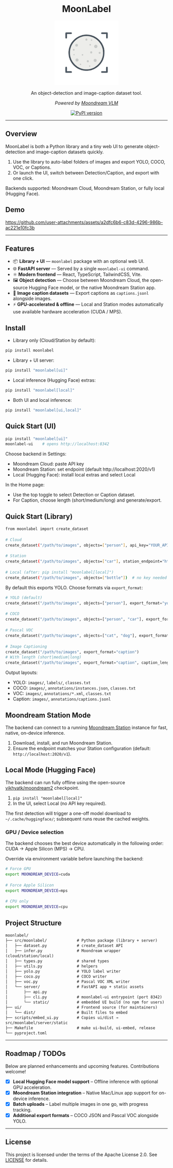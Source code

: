 <div align="center">
  <h1>MoonLabel</h1>
  <img src="https://raw.githubusercontent.com/muratcanlaloglu/moonlabel/main/ui/src/assets/moonlabellogo.svg" alt="MoonLabel Logo" width="200" />
  <p>An object-detection and image-caption dataset tool.</p>
  <p><em>Powered by <a href="https://moondream.ai/">Moondream VLM</a></em></p>
  <p>
    <a href="https://pypi.org/project/moonlabel/"><img src="https://img.shields.io/pypi/v/moonlabel.svg?logo=pypi" alt="PyPI version"></a>
  </p>
</div>

---

## Overview

MoonLabel is both a Python library and a tiny web UI to generate object-detection and image-caption datasets quickly.

1. Use the library to auto-label folders of images and export YOLO, COCO, VOC, or Captions.
2. Or launch the UI, switch between Detection/Caption, and export with one click.

Backends supported: Moondream Cloud, Moondream Station, or fully local (Hugging Face).

## Demo


https://github.com/user-attachments/assets/a2dfc6b6-c83d-4296-986b-ac221e10fc3b


---

## Features

* 📦 **Library + UI** — `moonlabel` package with an optional web UI.
* 🌐 **FastAPI server** — Served by a single `moonlabel-ui` command.
* ⚛️ **Modern frontend** — React, TypeScript, TailwindCSS, Vite.
* 🖼️ **Object detection** — Choose between Moondream Cloud, the open-source Hugging Face model, or the native Moondream Station app.
* 📝 **Image caption datasets** — Export captions as `captions.jsonl` alongside images.
* ⚡ **GPU-accelerated & offline** — Local and Station modes automatically use available hardware acceleration (CUDA / MPS).


## Install

- Library only (Cloud/Station by default):
```bash
pip install moonlabel
```
- Library + UI server:
```bash
pip install "moonlabel[ui]"
```
- Local inference (Hugging Face) extras:
```bash
pip install "moonlabel[local]"
```
- Both UI and local inference:
```bash
pip install "moonlabel[ui,local]"
```

## Quick Start (UI)

```bash
pip install "moonlabel[ui]"
moonlabel-ui    # opens http://localhost:8342
```

Choose backend in Settings:
- Moondream Cloud: paste API key
- Moondream Station: set endpoint (default http://localhost:2020/v1)
- Local (Hugging Face): install local extras and select Local

In the Home page:
- Use the top toggle to select Detection or Caption dataset.
- For Caption, choose length (short/medium/long) and generate/export.

## Quick Start (Library)

```bash
from moonlabel import create_dataset

# Cloud
create_dataset("/path/to/images", objects=["person"], api_key="YOUR_API_KEY")

# Station
create_dataset("/path/to/images", objects=["car"], station_endpoint="http://localhost:2020/v1")

# Local (after: pip install "moonlabel[local]")
create_dataset("/path/to/images", objects=["bottle"])  # no key needed
```

By default this exports YOLO. Choose formats via `export_format`:

```python
# YOLO (default)
create_dataset("/path/to/images", objects=["person"], export_format="yolo")

# COCO
create_dataset("/path/to/images", objects=["person", "car"], export_format="coco")

# Pascal VOC
create_dataset("/path/to/images", objects=["cat", "dog"], export_format="voc")

# Image Captioning
create_dataset("/path/to/images", export_format="caption")
# With length (short|medium|long)
create_dataset("/path/to/images", export_format="caption", caption_length="medium")
```

Output layouts:
- YOLO: `images/`, `labels/`, `classes.txt`
- COCO: `images/`, `annotations/instances.json`, `classes.txt`
- VOC: `images/`, `annotations/*.xml`, `classes.txt`
- Caption: `images/`, `annotations/captions.jsonl`

## Moondream Station Mode

The backend can connect to a running [Moondream Station](https://moondream.ai/station) instance for fast, native, on-device inference.

1. Download, install, and run Moondream Station.
2. Ensure the endpoint matches your Station configuration (default: `http://localhost:2020/v1`).

## Local Mode (Hugging Face)

The backend can run fully offline using the open-source [vikhyatk/moondream2](https://huggingface.co/vikhyatk/moondream2) checkpoint.

1. `pip install "moonlabel[local]"`
2. In the UI, select Local (no API key required).

The first detection will trigger a one-off model download to `~/.cache/huggingface/`; subsequent runs reuse the cached weights.

### GPU / Device selection

The backend chooses the best device automatically in the following order: CUDA → Apple Silicon (MPS) → CPU.

Override via environment variable before launching the backend:

```bash
# Force GPU
export MOONDREAM_DEVICE=cuda

# Force Apple Silicon
export MOONDREAM_DEVICE=mps

# CPU only
export MOONDREAM_DEVICE=cpu
```

## Project Structure

```
moonlabel/
├── src/moonlabel/             # Python package (library + server)
│   ├── dataset.py             # create_dataset API
│   ├── infer.py               # Moondream wrapper (cloud/station/local)
│   ├── types.py               # shared types 
│   ├── utils.py               # helpers 
│   ├── yolo.py                # YOLO label writer
│   ├── coco.py                # COCO writer
│   ├── voc.py                 # Pascal VOC XML writer
│   └── server/                # FastAPI app + static assets
│       ├── api.py
│       ├── cli.py             # moonlabel-ui entrypoint (port 8342)
│       └── static/            # embedded UI build (no npm for users)
├── ui/                        # Frontend source (for maintainers)
│   └── dist/                  # Built files to embed
├── scripts/embed_ui.py        # Copies ui/dist → src/moonlabel/server/static
├── Makefile                   # make ui-build, ui-embed, release
└── pyproject.toml
```

---

## Roadmap / TODOs

Below are planned enhancements and upcoming features. Contributions welcome!

- [x] **Local Hugging Face model support** – Offline inference with optional GPU acceleration.
- [x] **Moondream Station integration** – Native Mac/Linux app support for on-device inference.
- [x] **Batch uploads** – Label multiple images in one go, with progress tracking.
- [x] **Additional export formats** – COCO JSON and Pascal VOC alongside YOLO.

---

## License

This project is licensed under the terms of the Apache License 2.0. See [LICENSE](LICENSE) for details.
